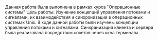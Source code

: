 Данная работа была выполнена в рамках курса "Операционные системы" 
Цель работы:
Изучение концепций управления потоками и сигналами, их взаимодействия и синхронизации в операционных системах Unix.
В ходе данной работы были изучены концепции управления потоками и сигналами. Синхранизация клиента и сервера была реализована посредством сокетов через окна терминала. 

